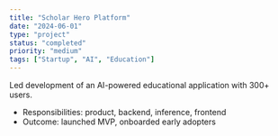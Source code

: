 ```yaml
---
title: "Scholar Hero Platform"
date: "2024-06-01"
type: "project"
status: "completed"
priority: "medium"
tags: ["Startup", "AI", "Education"]
---
```


Led development of an AI-powered educational application with 300+ users.

- Responsibilities: product, backend, inference, frontend
- Outcome: launched MVP, onboarded early adopters

